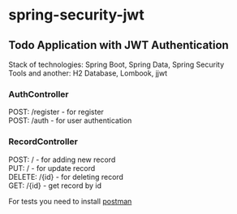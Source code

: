 # spring-security-jwt
## Todo Application with JWT Authentication
Stack of technologies: Spring Boot, Spring Data, Spring Security  
Tools and another: H2 Database, Lombook, jjwt
### AuthController
POST: /register  -  for register  
POST: /auth  -  for user authentication  
### RecordController
POST: /  -  for adding new record  
PUT: /  -  for update record  
DELETE: /{id}  -  for deleting record  
GET: /{id}  -  get record by id  

For tests you need to install [postman](https://www.postman.com)

